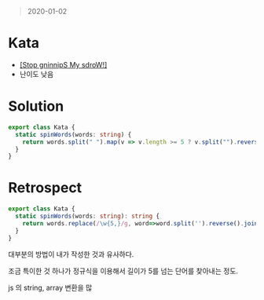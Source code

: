 > 2020-01-02
# Kata
- [[Stop gninnipS My sdroW!]](https://www.codewars.com/kata/stop-gninnips-my-sdrow/typescript)
- 난이도 낮음 

# Solution
```typescript
export class Kata {
  static spinWords(words: string) {
    return words.split(" ").map(v => v.length >= 5 ? v.split("").reverse().join("") : v).join(" ");
  }
}
```
# Retrospect
```typescript
export class Kata {
  static spinWords(words: string): string {
    return words.replace(/\w{5,}/g, word=>word.split('').reverse().join(''));
  }
}
```
대부분의 방법이 내가 작성한 것과 유사하다.

조금 특이한 것 하나가 정규식을 이용해서 길이가 5를 넘는 단어를 찾아내는 정도.

js 의 string, array 변환을 많
